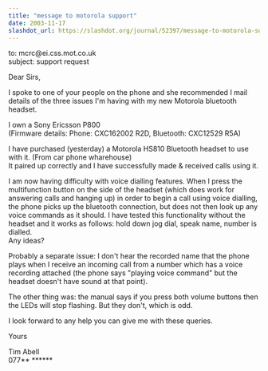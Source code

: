 ```yaml
---
title: "message to motorola support"
date: 2003-11-17
slashdot_url: https://slashdot.org/journal/52397/message-to-motorola-support
---
```


<p>to: mcrc@ei.css.mot.co.uk<br>subject: support request</p>
<p>Dear Sirs,</p>
<p>I spoke to one of your people on the phone and she recommended I mail details of the three issues I'm having with my new Motorola bluetooth headset.</p>
<p>I own a Sony Ericsson P800<br>(Firmware details: Phone: CXC162002 R2D, Bluetooth: CXC12529 R5A)</p>
<p>I have purchased (yesterday) a Motorola HS810 Bluetooth headset to use with it. (From car phone wharehouse)<br>It paired up correctly and I have successfully made &amp; received calls using it.</p>
<p>I am now having difficulty with voice dialling features. When I press the multifunction button on the side of the headset (which does work for answering calls and hanging up) in order to begin a call using voice dialling, the phone picks up the bluetooth connection, but does not then look up any voice commands as it should. I have tested this functionality without the headset and it works as follows: hold down jog dial, speak name, number is dialled.<br>Any ideas?</p>
<p>Probably a separate issue: I don't hear the recorded name that the phone plays when I receive an incoming call from a number which has a voice recording attached (the phone says "playing voice command" but the headset doesn't have sound at that point).</p>
<p>The other thing was: the manual says if you press both volume buttons then the LEDs will stop flashing. But they don't, which is odd.</p>
<p>I look forward to any help you can give me with these queries.</p>
<p>Yours</p>
<p>Tim Abell<br>077** ******</p>

